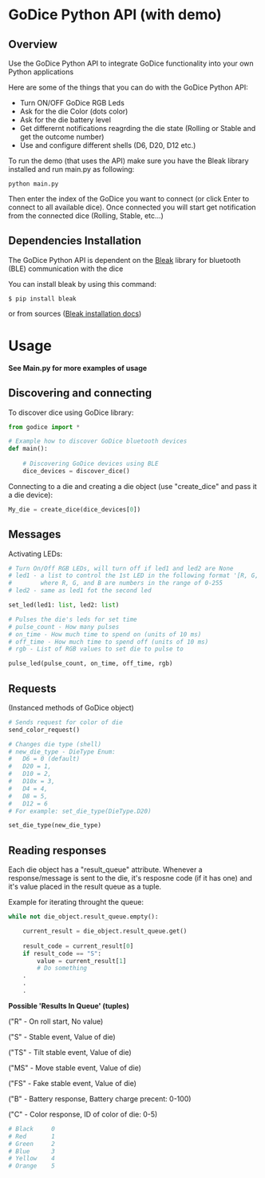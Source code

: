 
# GoDice Python API (with demo)

## Overview

Use the GoDice Python API to integrate GoDice functionality into your own Python applications

Here are some of the things that you can do with the GoDice Python API:

* Turn ON/OFF GoDice RGB Leds
* Ask for the die Color (dots color)
* Ask for the die battery level
* Get differernt notifications reagrding the die state (Rolling or Stable and get the outcome number)
* Use and configure different shells (D6, D20, D12 etc.)

To run the demo (that uses the API) make sure you have the Bleak library installed and run main.py as following:
``` console
python main.py
```

Then enter the index of the GoDice you want to connect (or click Enter to connect to all available dice).
Once connected you will start get notification from the connected dice (Rolling, Stable, etc...)

 Dependencies Installation
------------
The GoDice Python API is dependent on the [Bleak](https://github.com/hbldh/bleak) library for bluetooth (BLE) communication with the dice

You can install bleak by using this command:

    $ pip install bleak
   or from sources ([Bleak installation docs](https://bleak.readthedocs.io/en/latest/installation.html))

Usage
=====
**See Main.py for more examples of usage**

Discovering and connecting
----
To discover dice using GoDice library:
```python
from godice import *

# Example how to discover GoDice bluetooth devices  
def main():  
  
	# Discovering GoDice devices using BLE  
	dice_devices = discover_dice()
```

Connecting to a die and creating a die object (use "create_dice" and pass it a die device):
```python
My_die = create_dice(dice_devices[0])
```

Messages
-----------
Activating LEDs:

```python
# Turn On/Off RGB LEDs, will turn off if led1 and led2 are None
# led1 - a list to control the 1st LED in the following format '[R, G, B]'
#        where R, G, and B are numbers in the range of 0-255
# led2 - same as led1 fot the second led

set_led(led1: list, led2: list)
```

```python
# Pulses the die's leds for set time
# pulse_count - How many pulses
# on_time - How much time to spend on (units of 10 ms)
# off_time - How much time to spend off (units of 10 ms)
# rgb - List of RGB values to set die to pulse to

pulse_led(pulse_count, on_time, off_time, rgb)
```

Requests
-----------
(Instanced methods of GoDice object)
```python
# Sends request for color of die
send_color_request()
```


```python
# Changes die type (shell)
# new_die_type - DieType Enum:
#	D6 = 0 (default)
#	D20 = 1,
#	D10 = 2,
#	D10x = 3,
#	D4 = 4,
#	D8 = 5,
#	D12 = 6
# For example: set_die_type(DieType.D20)

set_die_type(new_die_type)  
```

Reading responses
-----------
Each die object has a "result_queue" attribute.
Whenever a response/message is sent to the die, it's resposne code (if it has one) and it's value placed in the result queue as a tuple.

Example for iterating throught the queue:
```python
while not die_object.result_queue.empty():

	current_result = die_object.result_queue.get()
	
	result_code = current_result[0]
	if result_code == "S":
		value = current_result[1]
		# Do something
	.
	.
	.
```

**Possible 'Results In Queue' (tuples)**

("R" - On roll start, No value)

("S" - Stable event, Value of die)

("TS" - Tilt stable event, Value of die)

("MS" - Move stable event, Value of die)

("FS" - Fake stable event, Value of die)

("B" - Battery response, Battery charge precent: 0-100)

("C" - Color response, ID of color of die: 0-5)

```python
# Black		0
# Red		1
# Green		2
# Blue		3
# Yellow	4
# Orange	5
```
